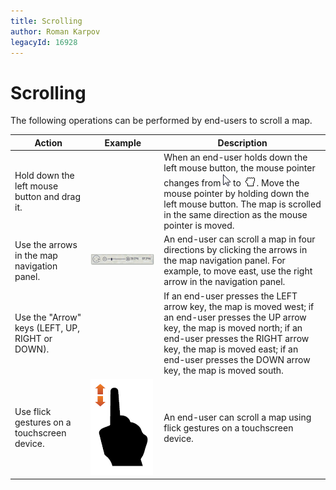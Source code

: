 ```yaml
---
title: Scrolling
author: Roman Karpov
legacyId: 16928
---
```

# Scrolling
The following operations can be performed by end-users to scroll a map.

| Action | Example | Description |
|---|---|---|
| Hold down the left mouse button and drag it. |  | When an end-user holds down the left mouse button, the mouse pointer changes from ![MousePointer](../../images/img22787.png) to ![ZoomingAndScrolling_Scrolling02.png](../../images/img5789.png). Move the mouse pointer by holding down the left mouse button. The map is scrolled in the same direction as the mouse pointer is moved. |
| Use the arrows in the map navigation panel. | ![MapNavArrows](../../images/img22792.png) | An end-user can scroll a map in four directions by clicking the arrows in the map navigation panel. For example, to move east, use the right arrow in the navigation panel. |
| Use the "Arrow" keys (LEFT, UP, RIGHT or DOWN). |  | If an end-user presses the LEFT arrow key, the map is moved west; if an end-user presses the UP arrow key, the map is moved north; if an end-user presses the RIGHT arrow key, the map is moved east; if an end-user presses the DOWN arrow key, the map is moved south. |
| Use flick gestures on a touchscreen device. | ![Gesture_Scroll](../../images/img18691.png) | An end-user can scroll a map using flick gestures on a touchscreen device. |